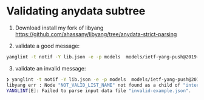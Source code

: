 # Validating anydata subtree

1. Download install my fork of libyang https://github.com/ahassany/libyang/tree/anydata-strict-parsing 

2. validate a good message:
```bash
yanglint -t notif -Y lib.json -e -p models  models/ietf-yang-push@2019-09-09.yang example.json
```

3. validate an invalid message:
```bash
❯ yanglint -t notif -Y lib.json -e -p models  models/ietf-yang-push@2019-09-09.yang invalid-example.json
libyang err : Node "NOT_VALID_LIST_NAME" not found as a child of "interfaces" node. (Data location "/ietf-interfaces:interfaces", line number 14.)
YANGLINT[E]: Failed to parse input data file "invalid-example.json".
```